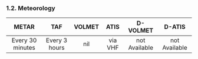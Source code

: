 ### 	1.2. Meteorology

|      METAR       |      TAF      | VOLMET |  ATIS   |   D-VOLMET    |    D-ATIS     |
| :--------------: | :-----------: | :----: | :-----: | :-----------: | :-----------: |
| Every 30 minutes | Every 3 hours |  nil   | via VHF | not Available | not Available |
